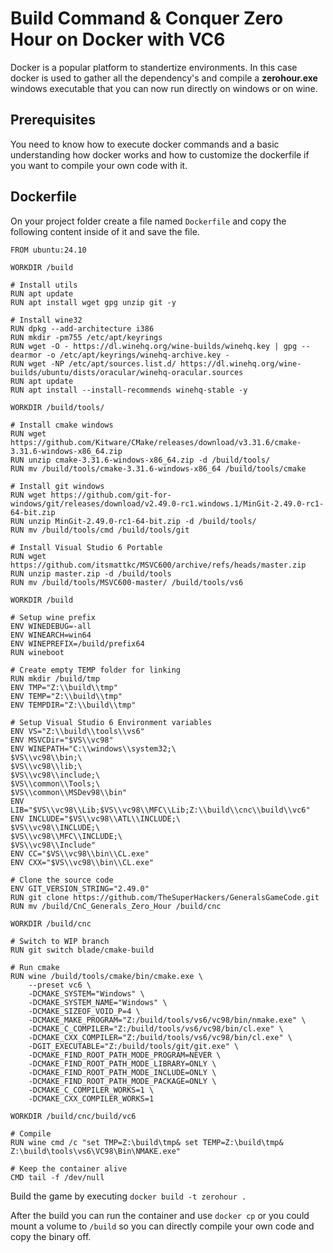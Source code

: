 # Build Command & Conquer Zero Hour on Docker with VC6

Docker is a popular platform to standertize environments.
In this case docker is used to gather all the dependency's
and compile a **zerohour.exe** windows executable that you
can now run directly on windows or on wine.

## Prerequisites

You need to know how to execute docker commands and a basic understanding
how docker works and how to customize the dockerfile if you want to
compile your own code with it.

## Dockerfile

On your project folder create a file named `Dockerfile` and copy the
following content inside of it and save the file.

```docker
FROM ubuntu:24.10

WORKDIR /build

# Install utils
RUN apt update
RUN apt install wget gpg unzip git -y

# Install wine32
RUN dpkg --add-architecture i386
RUN mkdir -pm755 /etc/apt/keyrings
RUN wget -O - https://dl.winehq.org/wine-builds/winehq.key | gpg --dearmor -o /etc/apt/keyrings/winehq-archive.key -
RUN wget -NP /etc/apt/sources.list.d/ https://dl.winehq.org/wine-builds/ubuntu/dists/oracular/winehq-oracular.sources
RUN apt update
RUN apt install --install-recommends winehq-stable -y

WORKDIR /build/tools/

# Install cmake windows
RUN wget https://github.com/Kitware/CMake/releases/download/v3.31.6/cmake-3.31.6-windows-x86_64.zip
RUN unzip cmake-3.31.6-windows-x86_64.zip -d /build/tools/
RUN mv /build/tools/cmake-3.31.6-windows-x86_64 /build/tools/cmake

# Install git windows
RUN wget https://github.com/git-for-windows/git/releases/download/v2.49.0-rc1.windows.1/MinGit-2.49.0-rc1-64-bit.zip
RUN unzip MinGit-2.49.0-rc1-64-bit.zip -d /build/tools/
RUN mv /build/tools/cmd /build/tools/git

# Install Visual Studio 6 Portable
RUN wget https://github.com/itsmattkc/MSVC600/archive/refs/heads/master.zip
RUN unzip master.zip -d /build/tools
RUN mv /build/tools/MSVC600-master/ /build/tools/vs6

WORKDIR /build

# Setup wine prefix
ENV WINEDEBUG=-all
ENV WINEARCH=win64
ENV WINEPREFIX=/build/prefix64
RUN wineboot

# Create empty TEMP folder for linking
RUN mkdir /build/tmp
ENV TMP="Z:\\build\\tmp"
ENV TEMP="Z:\\build\\tmp"
ENV TEMPDIR="Z:\\build\\tmp"

# Setup Visual Studio 6 Environment variables
ENV VS="Z:\\build\\tools\\vs6"
ENV MSVCDir="$VS\\vc98"
ENV WINEPATH="C:\\windows\\system32;\
$VS\\vc98\\bin;\
$VS\\vc98\\lib;\
$VS\\vc98\\include;\
$VS\\common\\Tools;\
$VS\\common\\MSDev98\\bin"
ENV LIB="$VS\\vc98\\Lib;$VS\\vc98\\MFC\\Lib;Z:\\build\\cnc\\build\\vc6"
ENV INCLUDE="$VS\\vc98\\ATL\\INCLUDE;\
$VS\\vc98\\INCLUDE;\
$VS\\vc98\\MFC\\INCLUDE;\
$VS\\vc98\\Include"
ENV CC="$VS\\vc98\\bin\\CL.exe"
ENV CXX="$VS\\vc98\\bin\\CL.exe"

# Clone the source code
ENV GIT_VERSION_STRING="2.49.0"
RUN git clone https://github.com/TheSuperHackers/GeneralsGameCode.git
RUN mv /build/CnC_Generals_Zero_Hour /build/cnc

WORKDIR /build/cnc

# Switch to WIP branch
RUN git switch blade/cmake-build

# Run cmake
RUN wine /build/tools/cmake/bin/cmake.exe \
    --preset vc6 \
    -DCMAKE_SYSTEM="Windows" \
    -DCMAKE_SYSTEM_NAME="Windows" \
    -DCMAKE_SIZEOF_VOID_P=4 \
    -DCMAKE_MAKE_PROGRAM="Z:/build/tools/vs6/vc98/bin/nmake.exe" \
    -DCMAKE_C_COMPILER="Z:/build/tools/vs6/vc98/bin/cl.exe" \
    -DCMAKE_CXX_COMPILER="Z:/build/tools/vs6/vc98/bin/cl.exe" \
    -DGIT_EXECUTABLE="Z:/build/tools/git/git.exe" \
    -DCMAKE_FIND_ROOT_PATH_MODE_PROGRAM=NEVER \
    -DCMAKE_FIND_ROOT_PATH_MODE_LIBRARY=ONLY \
    -DCMAKE_FIND_ROOT_PATH_MODE_INCLUDE=ONLY \
    -DCMAKE_FIND_ROOT_PATH_MODE_PACKAGE=ONLY \
    -DCMAKE_C_COMPILER_WORKS=1 \
    -DCMAKE_CXX_COMPILER_WORKS=1

WORKDIR /build/cnc/build/vc6

# Compile
RUN wine cmd /c "set TMP=Z:\build\tmp& set TEMP=Z:\build\tmp& Z:\build\tools\vs6\VC98\Bin\NMAKE.exe"

# Keep the container alive
CMD tail -f /dev/null
```

Build the game by executing `docker build -t zerohour .`

After the build you can run the container and use `docker cp`
or you could mount a volume to `/build` so you can directly
compile your own code and copy the binary off.
